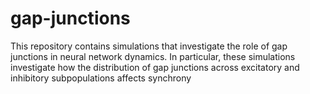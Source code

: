 gap-junctions
=============

This repository contains simulations that investigate the role of gap junctions in neural network dynamics. 
In particular, these simulations investigate how the distribution of gap junctions across excitatory and inhibitory subpopulations affects synchrony